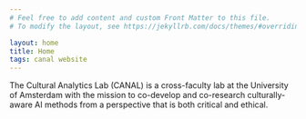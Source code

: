 ```yaml
---
# Feel free to add content and custom Front Matter to this file.
# To modify the layout, see https://jekyllrb.com/docs/themes/#overriding-theme-defaults

layout: home
title: Home
tags: canal website
---
```


The Cultural Analytics Lab (CANAL) is a cross-faculty lab at the University of Amsterdam with the mission to co-develop and co-research culturally-aware AI methods from a perspective that is both critical and ethical.


